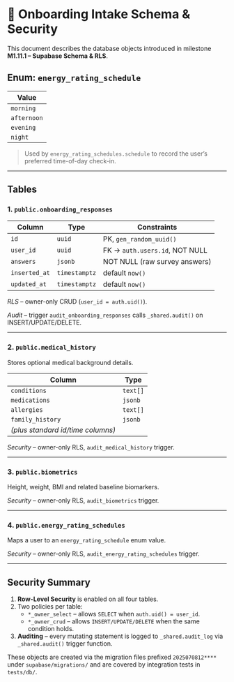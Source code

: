 # 📜 Onboarding Intake Schema & Security

This document describes the database objects introduced in milestone **M1.11.1 –
Supabase Schema & RLS**.

## Enum: `energy_rating_schedule`

| Value       |
| ----------- |
| `morning`   |
| `afternoon` |
| `evening`   |
| `night`     |

> Used by `energy_rating_schedules.schedule` to record the user’s preferred
> time-of-day check-in.

---

## Tables

### 1. `public.onboarding_responses`

| Column        | Type          | Constraints                    |
| ------------- | ------------- | ------------------------------ |
| `id`          | `uuid`        | PK, `gen_random_uuid()`        |
| `user_id`     | `uuid`        | FK → `auth.users.id`, NOT NULL |
| `answers`     | `jsonb`       | NOT NULL (raw survey answers)  |
| `inserted_at` | `timestamptz` | default `now()`                |
| `updated_at`  | `timestamptz` | default `now()`                |

_RLS_ – owner-only CRUD (`user_id = auth.uid()`).

_Audit_ – trigger `audit_onboarding_responses` calls `_shared.audit()` on
INSERT/UPDATE/DELETE.

---

### 2. `public.medical_history`

Stores optional medical background details.

| Column                            | Type     |
| --------------------------------- | -------- |
| `conditions`                      | `text[]` |
| `medications`                     | `jsonb`  |
| `allergies`                       | `text[]` |
| `family_history`                  | `jsonb`  |
| _(plus standard id/time columns)_ |          |

_Security_ – owner-only RLS, `audit_medical_history` trigger.

---

### 3. `public.biometrics`

Height, weight, BMI and related baseline biomarkers.

_Security_ – owner-only RLS, `audit_biometrics` trigger.

---

### 4. `public.energy_rating_schedules`

Maps a user to an `energy_rating_schedule` enum value.

_Security_ – owner-only RLS, `audit_energy_rating_schedules` trigger.

---

## Security Summary

1. **Row-Level Security** is enabled on all four tables.
2. Two policies per table:
   - `*_owner_select` – allows `SELECT` when `auth.uid() = user_id`.
   - `*_owner_crud` – allows `INSERT/UPDATE/DELETE` when the same condition
     holds.
3. **Auditing** – every mutating statement is logged to `_shared.audit_log` via
   `_shared.audit()` trigger function.

These objects are created via the migration files prefixed `2025070812****`
under `supabase/migrations/` and are covered by integration tests in
`tests/db/`.
